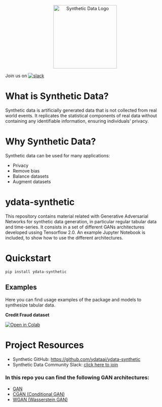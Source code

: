 <p align="center"><img width="200" src="https://ydata-demos.s3.eu-central-1.amazonaws.com/Synthetic+Data_2.png" alt="Synthetic Data Logo"></p>

Join us on [![slack](https://img.shields.io/badge/slack-brightgreen.svg?logo=slack)](http://slack.ydata.ai/)

# What is Synthetic Data?
Synthetic data is artificially generated data that is not collected from real world events. It replicates the statistical components of real data without containing any identifiable information, ensuring individuals' privacy.

# Why Synthetic Data?
Synthetic data can be used for many applications:
- Privacy
- Remove bias
- Balance datasets
- Augment datasets

# ydata-synthetic
This repository contains material related with Generative Adversarial Networks for synthetic data generation, in particular regular tabular data and time-series. 
It consists in a set of different GANs architectures developed ussing Tensorflow 2.0. An example Jupyter Notebook is included, to show how to use the different architectures.

# Quickstart
```
pip install ydata-synthetic
```

## Examples
Here you can find usage examples of the package and models to synthesize tabular data.

**Credit Fraud dataset** 

[![Open in Colab](https://colab.research.google.com/assets/colab-badge.svg)](https://colab.research.google.com/github/ydataai/ydata-synthetic/blob/master/examples/gan_example.ipynb)

# Project Resources
- Synthetic GitHub: https://github.com/ydataai/ydata-synthetic
- Synthetic Data Community Slack: [click here to join](http://slack.ydata.ai/)

### In this repo you can find the following GAN architectures:
- [GAN](https://arxiv.org/abs/1406.2661)
- [CGAN (Conditional GAN)](https://arxiv.org/abs/1411.1784)
- [WGAN (Wasserstein GAN)](https://arxiv.org/abs/1701.07875)
